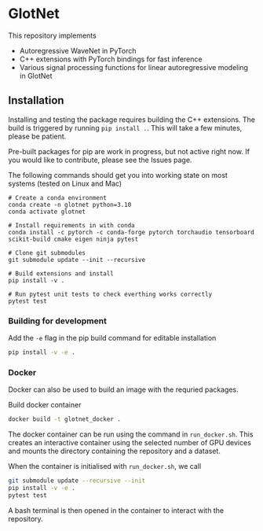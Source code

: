 # GlotNet

This repository implements 
  - Autoregressive WaveNet in PyTorch
  - C++ extensions with PyTorch bindings for fast inference
  - Various signal processing functions for linear autoregressive modeling in GlotNet


## Installation

Installing and testing the package requires building the C++ extensions. The build is triggered by running `pip install .`. This will take a few minutes, please be patient.

Pre-built packages for pip are work in progress, but not active right now. If you would like to contribute, please see the Issues page.

The following commands should get you into working state on most systems (tested on Linux and Mac)
```
# Create a conda environment
conda create -n glotnet python=3.10
conda activate glotnet

# Install requirements in with conda
conda install -c pytorch -c conda-forge pytorch torchaudio tensorboard scikit-build cmake eigen ninja pytest

# Clone git submodules
git submodule update --init --recursive

# Build extensions and install
pip install -v .

# Run pytest unit tests to check everthing works correctly
pytest test
```

### Building for development

Add the `-e` flag in the pip build command for editable installation
```bash
pip install -v -e .
```

### Docker

Docker can also be used to build an image with the requried packages.

Build docker container
```bash
docker build -t glotnet_docker .
```
The docker container can be run using the command in `run_docker.sh`. This creates an interactive container using the selected number of GPU devices and mounts the directory containing the repository and a dataset.

When the container is initialised with `run_docker.sh`, we call

```bash
git submodule update --recursive --init
pip install -v -e .
pytest test
```

A bash terminal is then opened in the container to interact with the repository.

